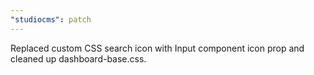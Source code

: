 ```yaml
---
"studiocms": patch
---
```


Replaced custom CSS search icon with Input component icon prop and cleaned up dashboard-base.css.
